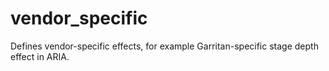 ---
---
# vendor_specific

Defines vendor-specific effects, for example Garritan-specific
stage depth effect in ARIA.

